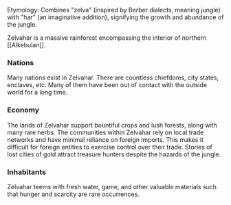 Etymology: Combines "zelva" (inspired by Berber dialects, meaning jungle) with "har" (an imaginative addition), signifying the growth and abundance of the jungle.

Zelvahar is a massive rainforest encompassing the interior of northern [[Alkebulan]]. 
### Nations
Many nations exist in Zelvahar. There are countless chiefdoms, city states, enclaves, etc. Many of them have been out of contact with the outside world for a long time.

### Economy
The lands of Zelvahar support bountiful crops and lush forests, along with many rare herbs. The communities within Zelvahar rely on local trade networks and have minimal reliance on foreign imports. This makes it difficult for foreign entities to exercise control over their trade. Stories of lost cities of gold attract treasure hunters despite the hazards of the jungle.

### Inhabitants
Zelvahar teems with fresh water, game, and other valuable materials such that hunger and scarcity are rare occurrences.